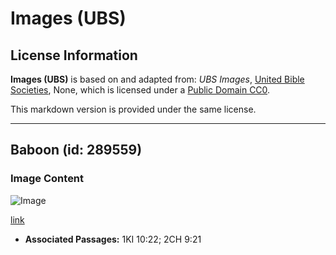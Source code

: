 # Images (UBS)

## License Information

**Images (UBS)** is based on and adapted from: _UBS Images_, [United Bible Societies](https://unitedbiblesocieties.org/), None, which is licensed under a [Public Domain CC0](https://creativecommons.org/public-domain/cc0/).

This markdown version is provided under the same license.



--------------------------------

## Baboon (id: 289559)

### Image Content

![Image](https://cdn.aquifer.bible/aquifer-content/resources/Media/WEB-0048_baboon.jpg)

[link](https://cdn.aquifer.bible/aquifer-content/resources/Media/WEB-0048_baboon.jpg)

* **Associated Passages:** 1KI 10:22; 2CH 9:21

